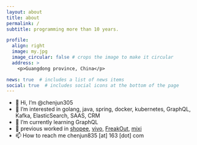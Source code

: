 ```yaml
---
layout: about
title: about
permalink: /
subtitle: programming more than 10 years.

profile:
  align: right
  image: my.jpg
  image_circular: false # crops the image to make it circular
  address: >
    <p>Guangdong province, China</p>

news: true  # includes a list of news items
social: true  # includes social icons at the bottom of the page
---
```


- 👋 Hi, I’m @chenjun305
- 👀 I’m interested in golang, java, spring, docker, kubernetes, GraphQL, Kafka, ElasticSearch, SAAS, CRM
- 🌱 I’m currently learning GraphQL
- 💞️ previous worked in [shopee](https://shopee.com/), [vivo](https://www.vivo.com/), [FreakOut](https://www.fout.co.jp/), [mixi](https://mixi.co.jp/)
- 📫 How to reach me chenjun835 [at] 163 [dot] com
